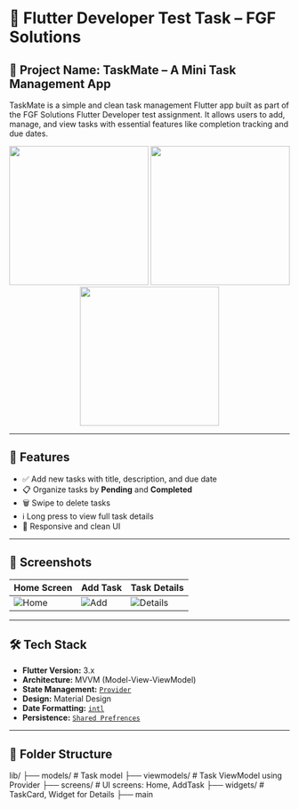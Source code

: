# 🧪 Flutter Developer Test Task – FGF Solutions

## 📝 Project Name: **TaskMate** – A Mini Task Management App

TaskMate is a simple and clean task management Flutter app built as part of the FGF Solutions Flutter Developer test assignment. It allows users to add, manage, and view tasks with essential features like completion tracking and due dates.

<p align="center">
  <img src="https://github.com/user-attachments/assets/3d464217-149c-4812-9991-c53ab3850fd3" width="250"/>
  <img src="https://github.com/user-attachments/assets/17d87328-ce27-40c5-a4c7-eebb28101232" width="250"/>
  <img src="https://github.com/user-attachments/assets/a055ac61-333b-4702-af4f-37843d26ddec" width="250"/>
</p>

---

## 🚀 Features

- ✅ Add new tasks with title, description, and due date
- 📋 Organize tasks by **Pending** and **Completed**
- 🗑️ Swipe to delete tasks
- ℹ️ Long press to view full task details
- 🎯 Responsive and clean UI

---

## 📱 Screenshots

| Home Screen | Add Task | Task Details |
|-------------|----------|---------------|
| ![Home](https://github.com/user-attachments/assets/3d464217-149c-4812-9991-c53ab3850fd3) | ![Add](https://github.com/user-attachments/assets/17d87328-ce27-40c5-a4c7-eebb28101232) | ![Details](https://github.com/user-attachments/assets/a055ac61-333b-4702-af4f-37843d26ddec) |

---

## 🛠 Tech Stack


- **Flutter Version:** 3.x
- **Architecture:** MVVM (Model-View-ViewModel)
- **State Management:** [`Provider`](https://pub.dev/packages/provider)
- **Design:** Material Design
- **Date Formatting:** [`intl`](https://pub.dev/packages/intl)
- **Persistence:** [`Shared Prefrences`](https://pub.dev/packages/shared_preferences)

---


## 📂 Folder Structure

lib/
├── models/ # Task model
├── viewmodels/ # Task ViewModel using Provider
├── screens/ # UI screens: Home, AddTask
├── widgets/ # TaskCard, Widget for Details 
├── main
